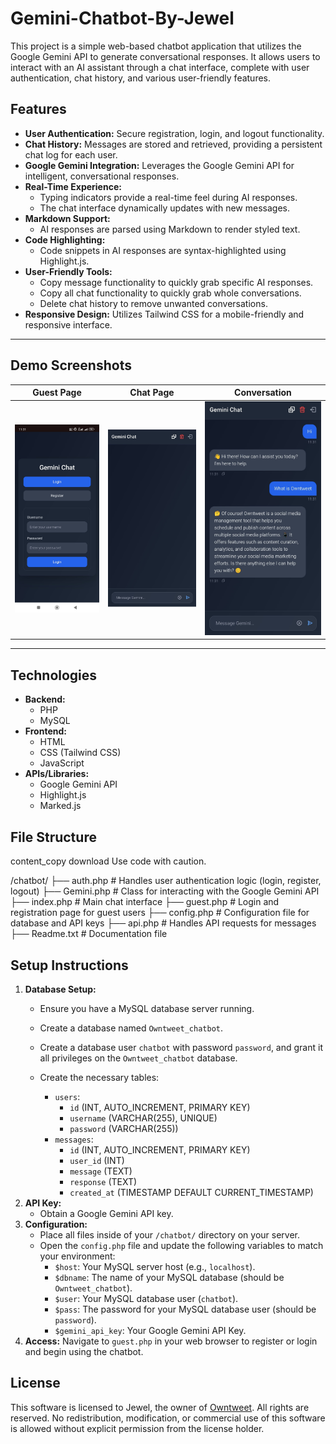 # Gemini-Chatbot-By-Jewel

This project is a simple web-based chatbot application that utilizes the Google Gemini API to generate conversational responses. It allows users to interact with an AI assistant through a chat interface, complete with user authentication, chat history, and various user-friendly features.

## Features

*   **User Authentication:** Secure registration, login, and logout functionality.
*   **Chat History:** Messages are stored and retrieved, providing a persistent chat log for each user.
*   **Google Gemini Integration:** Leverages the Google Gemini API for intelligent, conversational responses.
*   **Real-Time Experience:**
    *   Typing indicators provide a real-time feel during AI responses.
    *   The chat interface dynamically updates with new messages.
*   **Markdown Support:**
    *   AI responses are parsed using Markdown to render styled text.
*   **Code Highlighting:**
    *   Code snippets in AI responses are syntax-highlighted using Highlight.js.
*   **User-Friendly Tools:**
    *   Copy message functionality to quickly grab specific AI responses.
    *   Copy all chat functionality to quickly grab whole conversations.
    *   Delete chat history to remove unwanted conversations.
*   **Responsive Design:** Utilizes Tailwind CSS for a mobile-friendly and responsive interface.

---

## Demo Screenshots  

| Guest Page | Chat Page | Conversation |  
|------------|----------|-------------|  
| ![Guest Page](screenshot/guestPage.jpg) | ![Chat Page](screenshot/chatPage.jpg) | ![Conversation](screenshot/conversation.jpg) |  
---

## Technologies

*   **Backend:**
    *   PHP
    *   MySQL
*   **Frontend:**
    *   HTML
    *   CSS (Tailwind CSS)
    *   JavaScript
*   **APIs/Libraries:**
    *   Google Gemini API
    *   Highlight.js
    *   Marked.js
## File Structure
content_copy
download
Use code with caution.

/chatbot/
├── auth.php # Handles user authentication logic (login, register, logout)
├── Gemini.php # Class for interacting with the Google Gemini API
├── index.php # Main chat interface
├── guest.php # Login and registration page for guest users
├── config.php # Configuration file for database and API keys
├── api.php # Handles API requests for messages
├── Readme.txt # Documentation file


## Setup Instructions

1.  **Database Setup:**
    *   Ensure you have a MySQL database server running.
    *   Create a database named `Owntweet_chatbot`.
    *   Create a database user `chatbot` with password `password`, and grant it all privileges on the `Owntweet_chatbot` database.
    *   Create the necessary tables:

        *   `users`:
            *   `id` (INT, AUTO_INCREMENT, PRIMARY KEY)
            *   `username` (VARCHAR(255), UNIQUE)
            *   `password` (VARCHAR(255))
        *   `messages`:
            *   `id` (INT, AUTO_INCREMENT, PRIMARY KEY)
            *   `user_id` (INT)
            *   `message` (TEXT)
            *   `response` (TEXT)
            *   `created_at` (TIMESTAMP DEFAULT CURRENT_TIMESTAMP)
2.  **API Key:**
    *   Obtain a Google Gemini API key.
3.  **Configuration:**
    *   Place all files inside of your `/chatbot/` directory on your server.
    *   Open the `config.php` file and update the following variables to match your environment:
        *   `$host`: Your MySQL server host (e.g., `localhost`).
        *   `$dbname`: The name of your MySQL database (should be `Owntweet_chatbot`).
        *   `$user`: Your MySQL database user (`chatbot`).
        *   `$pass`: The password for your MySQL database user (should be `password`).
        *   `$gemini_api_key`: Your Google Gemini API Key.
4.  **Access:** Navigate to `guest.php` in your web browser to register or login and begin using the chatbot.

## License

This software is licensed to Jewel, the owner of [Owntweet](https://owntweet.com).
All rights are reserved. No redistribution, modification, or commercial
use of this software is allowed without explicit permission from the license holder.
